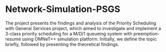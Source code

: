 # Network-Simulation-PSGS
The project presents the findings and analysis of the Priority Scheduling with General Services project, which aimed to investigate and implement a 3-class priority scheduling for a M/D/1 queueing system with preemption-resume using OMNeT++ simulation platform. Initially, we define the topic briefly, followed by presenting the theoretical findings.
